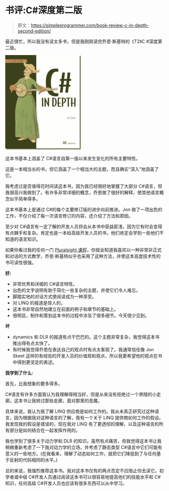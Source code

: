 # 书评:C#深度第二版

> 原文：<https://simpleprogrammer.com/book-review-c-in-depth-second-edition/>

最近很忙，所以我没有读太多书，但是我刚刚读完乔恩·斯基特的《T2》C #深度第二版。



![skeet2_cover150](img/dac98eb83bd57b62e02a7cbc8fe3ab6a.png "skeet2_cover150")



这本书基本上涵盖了 C#语言自第一版以来发生变化的所有主要特性。

这是一本相当长的书，但它涵盖了一个相当大的主题，而且确实“深入”地涵盖了它。

我考虑过是否值得花时间读这本书，因为我已经很好地掌握了大部分 C#语言，但我很高兴我做到了。有许多非常详细的概念，乔恩做了很好的解释，使其他语言概念似乎简单得多。

这本书基本上是通过 C#的每个主要修订版的进步向前推进。Jon 做了一项出色的工作，不仅介绍了每一次语言修订的内容，还介绍了方法和原因。

至少对 C#语言有一定了解的开发人员将会从本书中获益匪浅，因为它有时会变得有点棘手和复杂。肯定也是一本给高级开发人员的书，他们肯定会学到一些他们不知道的语言知识。

如果你看过我的任何一门 [Pluralsight 课程](https://simpleprogrammer.com/pluralsight)，你就会知道我喜欢以一种非常非正式和对话的方式教学，乔恩·斯基特似乎也采用了这种方法，并使这本高度技术性的书可读性很强。

**好:**

*   非常优秀和详细的 C#语言特性。
*   出色的文字说明有助于简化一些复杂的主题，并使它们令人难忘。
*   脚踏实地的对话方式使阅读成为一种享受。
*   对 LINQ 的报道是惊人的。
*   这本书非常自然地建立在前面的例子和章节的基础上。
*   很明显，制作和策划这本书的过程中涉及了很多细节。今天很少见到。

**坏**

*   dynamics 和 DLR 的报道有点干巴巴的。这个主题非常复杂，我觉得这本书推出得有点太快了。
*   有时候我觉得乔恩在表达自己的观点时有点太客观了。我通常信任像 Jon Skeet 这样的有经验的开发人员的价值观和观点，所以我更希望他的观点在书中得到更坚定的表述。

**我学到了什么:**

首先，比我想象的要多得多。

C#语言有许多方面我认为我理解得相当好，但是从来没有拒绝过一个黑暗的小走廊。这本书让我转过那些走廊，面对那里的恶魔。

具体来说，我认为我了解 LINQ 供应商是如何工作的。我从未真正研究过这种语言，因为根据我对这种语言的了解，我有一个关于 LINQ 提供商如何工作的假设。我发现我的假设是错误的，现在我对 LINQ 有了更透彻的理解，以及这种语言的所有部分是如何结合在一起发挥作用的。

我也学到了很多关于动力学和 DLR 的知识。虽然有点痛苦，但我觉得这本书让我稍微重新考虑了一下我对动力学的立场，并考虑了静态类型 C#语言中它们可能有意义的一些地方。(在我看来，理解了动态如何工作，就把它们降低到了与任何基于反射的代码相同的水平。)

总的来说，我强烈推荐这本书。我对这本书仅有的两点否定不应阻止你去读它。初学者或中级 C#开发人员通过阅读这本书可以很容易地提高他们的技能水平和 C#知识，任何高级 C#开发人员也应该有很多东西可以从中学习。